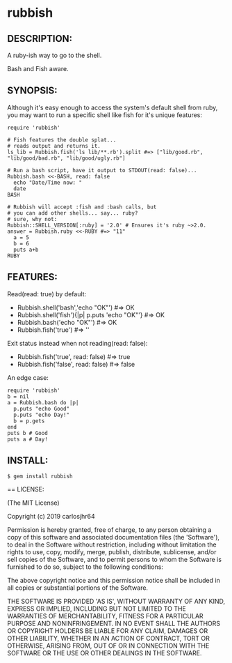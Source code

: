 # rubbish

## DESCRIPTION:

A ruby-ish way to go to the shell.

Bash and Fish aware.

## SYNOPSIS:

Although it's easy enough to access the system's default shell from ruby,
you may want to run a specific shell like fish for it's unique features:

    require 'rubbish'

    # Fish features the double splat...
    # reads output and returns it.
    ls_lib = Rubbish.fish('ls lib/**.rb').split #=> ["lib/good.rb", "lib/good/bad.rb", "lib/good/ugly.rb"]

    # Run a bash script, have it output to STDOUT(read: false)...
    Rubbish.bash <<-BASH, read: false
      echo "Date/Time now: "
      date
    BASH

    # Rubbish will accept :fish and :bash calls, but
    # you can add other shells... say... ruby?
    # sure, why not:
    Rubbish::SHELL_VERSION[:ruby] = '2.0' # Ensures it's ruby ~>2.0.
    answer = Rubbish.ruby <<-RUBY #=> "11"
      a = 5
      b = 6
      puts a+b
    RUBY

## FEATURES:

Read(read: true) by default:

* Rubbish.shell('bash','echo "OK"') #=> OK
* Rubbish.shell('fish'){|p| p.puts 'echo "OK"'}  #=> OK
* Rubbish.bash('echo "OK"') #=> OK
* Rubbish.fish('true') #=> ''

Exit status instead when not reading(read: false):

* Rubbish.fish('true', read: false) #=> true
* Rubbish.fish('false', read: false) #=> false

An edge case:

    require 'rubbish'
    b = nil
    a = Rubbish.bash do |p|
      p.puts "echo Good"
      p.puts "echo Day!"
      b = p.gets
    end
    puts b # Good
    puts a # Day!

## INSTALL:

    $ gem install rubbish

== LICENSE:

(The MIT License)

Copyright (c) 2019 carlosjhr64

Permission is hereby granted, free of charge, to any person obtaining
a copy of this software and associated documentation files (the
'Software'), to deal in the Software without restriction, including
without limitation the rights to use, copy, modify, merge, publish,
distribute, sublicense, and/or sell copies of the Software, and to
permit persons to whom the Software is furnished to do so, subject to
the following conditions:

The above copyright notice and this permission notice shall be
included in all copies or substantial portions of the Software.

THE SOFTWARE IS PROVIDED 'AS IS', WITHOUT WARRANTY OF ANY KIND,
EXPRESS OR IMPLIED, INCLUDING BUT NOT LIMITED TO THE WARRANTIES OF
MERCHANTABILITY, FITNESS FOR A PARTICULAR PURPOSE AND NONINFRINGEMENT.
IN NO EVENT SHALL THE AUTHORS OR COPYRIGHT HOLDERS BE LIABLE FOR ANY
CLAIM, DAMAGES OR OTHER LIABILITY, WHETHER IN AN ACTION OF CONTRACT,
TORT OR OTHERWISE, ARISING FROM, OUT OF OR IN CONNECTION WITH THE
SOFTWARE OR THE USE OR OTHER DEALINGS IN THE SOFTWARE.
